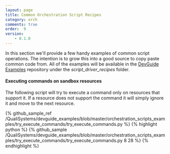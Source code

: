 ```yaml
---
layout: page
title: Common Orchestration Script Recipes
category: orch
comments: true
order:  9
version: 
    - 8.1.0
---
```


In this section we'll provide a few handy examples of common script operations.
The intention is to grow this into a good source to copy paste common code from.
All of the examples will be available in the
[DevGuide Examples](https://github.com/QualiSystems/devguide_examples) repository
under the _script_driver_recipes_ folder.

#### Executing commands on sandbox resources

The following script will try to execute a command only on resources that support it.
If a resource does not support the command it will simply ignore it and move to the next
resource.

{% github_sample_ref /QualiSystems/devguide_examples/blob/master/orchestration_scripts_examples/try_execute_commands/try_execute_commands.py %}
{% highlight python %}
{% github_sample /QualiSystems/devguide_examples/blob/master/orchestration_scripts_examples/try_execute_commands/try_execute_commands.py 8 28 %}
{% endhighlight %}
